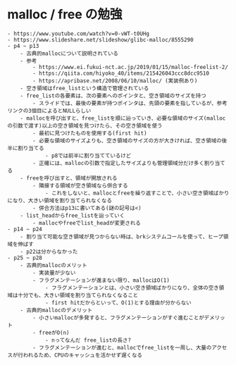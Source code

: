 # malloc / free の勉強
	- https://www.youtube.com/watch?v=0-vWT-t0UHg
	- https://www.slideshare.net/slideshow/glibc-malloc/8555290
	- p4 ~ p13
		- 古典的mallocについて説明されている
		- 参考
			- https://www.ei.fukui-nct.ac.jp/2019/01/15/malloc-freelist-2/
			- https://qiita.com/hiyoko_40/items/215426043ccc8dcc9510
			- https://apribase.net/2008/06/10/malloc/ (実装例あり)
		- 空き領域はfree_listという構造で管理されている
		- free_listの各要素は、次の要素へのポインタと、空き領域のサイズを持つ
			- スライドでは、最後の要素が持つポインタは、先頭の要素を指しているが、参考リンクの3個目によるとNULLらしい
		- mallocを呼び出すと、free_listを順に辿っていき、必要な領域のサイズ(mallocの引数で渡す)以上の空き領域を見つけたら、その空き領域を使う
			- 最初に見つけたものを使用する(first hit)
			- 必要な領域のサイズよりも、空き領域のサイズの方が大きければ、空き領域の後半に割り当てる
				- p8では前半に割り当てているけど
			- 正確には、mallocの引数で指定したサイズよりも管理領域分だけ多く割り当てる
		- freeを呼び出すと、領域が開放される
			- 隣接する領域が空き領域なら併合する
				- これをしないと、mallocとfreeを繰り返すことで、小さい空き領域ばかりになり、大きい領域を割り当てられなくなる
			- 併合方法はp13に書いてある(謎の記号は<)
		- list_headからfree_listを辿っていく
			- mallocやfreeでlist_headが変更される
	- p14 ~ p24
		- 割り当て可能な空き領域が見つからない時は、brkシステムコールを使って、ヒープ領域を伸ばす
		- p22は分からなかった
	- p25 ~ p28
		- 古典的mallocのメリット
			- 実装量が少ない
			- フラグメンテーションが進まない限り、mallocはO(1)
				- フラグメンテーションとは、小さい空き領域ばかりになり、全体の空き領域は十分でも、大きい領域を割り当てられなくなること
				- first hitだからといって、O(1)とする理由が分からない
		- 古典的mallocのデメリット
			- 小さいmallocが多発すると、フラグメンテーションがすぐ進むことがデメリット
			- freeがO(n)
				- nってなんだ free_listの長さ?
			- フラグメンテーションが進むと、mallocでfree_listを一周し、大量のアクセスが行われるため、CPUのキャッシュを活かせず遅くなる
